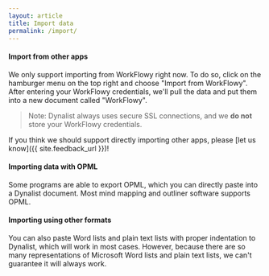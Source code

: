 ```yaml
---
layout: article
title: Import data
permalink: /import/
---
```


#### Import from other apps

We only support importing from WorkFlowy right now. To do so, click on the hamburger menu on the top right and choose "Import from WorkFlowy". After entering your WorkFlowy credentials, we'll pull the data and put them into a new document called "WorkFlowy".

> Note: Dynalist always uses secure SSL connections, and we **do not** store your WorkFlowy credentials.

If you think we should support directly importing other apps, please [let us know]({{ site.feedback_url }})!

#### Importing data with OPML

Some programs are able to export OPML, which you can directly paste into a Dynalist document. Most mind mapping and outliner software supports OPML.

#### Importing using other formats

You can also paste Word lists and plain text lists with proper indentation to Dynalist, which will work in most cases. However, because there are so many representations of Microsoft Word lists and plain text lists, we can't guarantee it will always work.